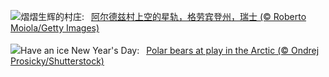![](https://www.bing.com/th?id=OHR.ArdezSwitzerland_ZH-CN5605305240_UHD.jpg&w=1000)熠熠生辉的村庄:&nbsp;&ensp;[阿尔德兹村上空的星轨，格劳宾登州，瑞士 (© Roberto Moiola/Getty Images)](https://www.bing.com/th?id=OHR.ArdezSwitzerland_ZH-CN5605305240_UHD.jpg)
<br><br/>
![](https://www.bing.com/th?id=OHR.PolarBearSwim_EN-US7610036047_UHD.jpg&w=1000)Have an ice New Year's Day:&nbsp;&ensp;[Polar bears at play in the Arctic (© Ondrej Prosicky/Shutterstock)](https://www.bing.com/th?id=OHR.PolarBearSwim_EN-US7610036047_UHD.jpg)
<br><br/>
